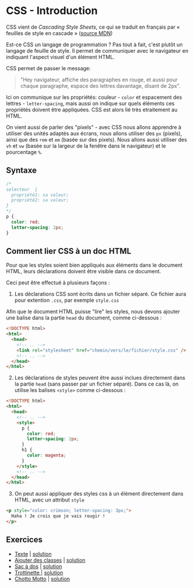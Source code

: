 # CSS - Introduction

CSS vient de *Cascading Style Sheets*, ce qui se traduit en français par « feuilles de style en cascade » ([source MDN](https://developer.mozilla.org/en-US/docs/Web/CSS))

Est-ce CSS un langage de programmation ? Pas tout à fait, c'est plutôt un langage de feuille de style. Il permet de communiquer avec le navigateur en indiquant l'aspect visuel d'un élément HTML.

CSS permet de passer le message: 

> "Hey navigateur, affiche des paragraphes en rouge, et aussi pour chaque paragraphe, espace des lettres davantage, disant de 2px". 

Ici on communique sur les propriétés: couleur - `color` et espacement des lettres - `letter-spacing`, mais aussi on indique sur quels éléments ces propriétés doivent être appliquées. CSS est alors lié très etraitement au HTML.

On vient aussi de parler des "pixels" - avec CSS nous allons apprendre à utiliser des unités adaptés aux écrans, nous allons utiliser des `px` (pixels), ainsi que des `rem` et `em` (basée sur des pixels). Nous allons aussi utiliser des `vh` et `vw` (basée sur la largeur de la fenêtre dans le navigateur) et le pourcentage `%`.

## Syntaxe

```css
/*
selecteur  {
  propriété1: sa valeur;
  propriété2: sa valeur;
}
*/
p {
  color: red;
  letter-spacing: 2px;
}
```

## Comment lier CSS à un doc HTML

Pour que les styles soient bien appliqués aux éléments dans le document HTML, leurs déclarations doivent être visible dans ce document.

Ceci peut être effectué à plusieurs façons :

1. Les déclarations CSS sont écrits dans un fichier séparé. Ce fichier aura pour extention `.css`, par exemple `style.css`

Afin que le document HTML puisse "lire" les styles, nous devons ajouter une balise dans la partie `head` du document, comme ci-dessous :

```html
<!DOCTYPE html>
<html>
  <head>
    <!-- .. -->
    <link rel="stylesheet" href="chemin/vers/le/fichier/style.css" />
    <!-- .. -->
  </head>
</html>
```

2. Les déclarations de styles peuvent être aussi inclues directement dans la partie `head` (sans passer par un fichier séparé). Dans ce cas là, on utilise les balises `<style>` comme ci-dessous :

```html
<!DOCTYPE html>
<html>
  <head>
    <!-- .. -->
    <style>
      p {
        color: red;
        letter-spacing: 2px;
      }
      h1 {
        color: magenta;
      }
    </style>
    <!-- .. -->
  </head>
</html>
```

3. On peut aussi appliquer des styles css à un élément directement dans HTML, avec un attribut `style`

```html
<p style="color: crimson; letter-spacing: 3px;">
  Haha ! Je crois que je vais rougir !
</p>
```

## Exercices

- [Texte](https://codepen.io/alyra/pen/XWmGaxE) | [solution](https://codepen.io/alyra/pen/71324a74c0b4cc0eeafc258ca92ecff9)
- [Ajouter des classes](https://codepen.io/alyra/pen/VwvRzRJ) | [solution](https://codepen.io/alyra/pen/9bba5bbe25f5173c3356816078256b0e)
- [Sac à dos](https://codepen.io/alyra/pen/LYpwabq) | [solution](https://codepen.io/alyra/pen/adce46c948e55c0792b03f7deee72700)
- [Trottinette ](https://codepen.io/alyra/pen/abvMLBM) | [solution](https://codepen.io/alyra/pen/10ebf7eee701d8cb292a9561a0d40c2a)
- [Chotto Motto](https://codepen.io/alyra/pen/mdeoBqr) | [solution](https://codepen.io/alyra/pen/6d30ffdd107e2dadd630433d5cd5aa61)
